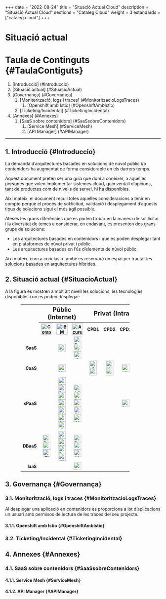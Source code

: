 +++
date        = "2022-08-24"
title       = "Situació Actual Cloud"
description = "Situació Actual Cloud"
sections    = "Cataleg Cloud"
weight	    = 3
estandards =  ["cataleg cloud"]
+++

# Situació actual
<link rel="stylesheet" type="text/css" href="https://cdn.datatables.net/1.10.18/css/jquery.dataTables.min.css">
<link rel="stylesheet" type="text/css" href="https://cdn.datatables.net/responsive/2.2.2/css/responsive.dataTables.min.css">
<link rel="stylesheet" type="text/css" href="https://canigo.ctti.gencat.cat/drafts/catalegCloud/tableStyle.css">
<script type="text/javascript" language="javascript" src="https://code.jquery.com/jquery-3.3.1.js"></script>
<script type="text/javascript" language="javascript" src="https://cdn.datatables.net/1.10.18/js/jquery.dataTables.min.js"></script>
<script type="text/javascript" language="javascript" src="https://cdn.datatables.net/responsive/2.2.2/js/dataTables.responsive.min.js"></script>
<!--<script type="text/javascript" language="javascript" src="catalegCloud.js"></script>-->

# **Taula de Continguts** {#TaulaContiguts}

1. [Introducció] (#Introduccio)
2. [Situació actual] (#SituacioActual)
3. [Governança] (#Governança)
    1. [Monitorització, logs i traces] (#MonitoritzacioLogsTraces)
        1. [Openshift amb Istio] (#OpenshiftAmbIstio)
    2. [Ticketing/Incidental] (#TicketingIncidental)
4. [Annexes] (#Annexes)
    1. [SaaS sobre contenidors] (#SaaSsobreContenidors)
        1. [Service Mesh] (#ServiceMesh)
        2. [API Manager] (#APIManager)

---

## **1. Introducció** {#Introduccio}

La demanda d’arquitectures basades en solucions de núvol públic i/o contenidors ha augmentat de forma considerable en els darrers temps.

Aquest document pretén ser una guia que doni a conèixer, a aquelles persones que volen implementar sistemes cloud, quin ventall d’opcions, tant de productes com de nivells de servei, hi ha disponibles.

Així mateix, el document recull totes aquelles consideracions a tenir en compte perquè el procés de sol·licitud, validació i desplegament d’aquests tipus de solucions sigui el més àgil possible.

Ateses les grans diferències que es poden trobar en la manera de sol·licitar i la diversitat de temes a considerar, en endavant, es presenten dos grans grups de solucions:
- Les arquitectures basades en contenidors i que es poden desplegar tant en plataformes de núvol privat i públic.
- Les arquitectures basades en l’ús d’elements de núvol públic.

Així mateix, com a conclusió també es reservarà un espai per tractar les solucions basades en arquitectures híbrides.

## **2. Situació actual** {#SituacioActual}

A la figura es mostren a molt alt nivell les solucions, les tecnologies disponibles i on es poden desplegar:
<table cellpadding="7" cellspacing="1" style="padding-left:50px;border-collapse:collapse;width:80%;">
    <tr>
        <th style="border-style: none;"></th>
        <th colspan="3" style="font-size: 20px;"><strong>Públic (Internet)</strong></th>
        <th colspan="4" style="font-size: 20px;"><strong>Privat (Intranet)</strong></th>
    </tr>
    <tr>
        <th width="9%" style="border-style: none;"></th>
        <th width="13%" style="font-size: 14px;"><div align="center"><img src="../../catalegCloud/compose.png" width="36" height="36" alt="Compose"></div></th>
        <th width="13%" style="font-size: 14px;"><div align="center"><img src="../../catalegCloud/ibmcloud.png" width="36" height="36" alt="IBM Cloud"></div></th>
        <th width="13%" style="font-size: 14px;"><div align="center"><img src="../../catalegCloud/azure.png" width="36" height="36" alt="Azure"></div></th>
        <th width="13%" style="font-size: 14px;"><div align="center">CPD1</div></th>
        <th width="13%" style="font-size: 14px;"><div align="center">CPD2</div></th>
        <th width="13%" style="font-size: 14px;"><div align="center">CPD3</div></th>
        <th width="13%" style="font-size: 14px;"><div align="center">CPD4</div></th>
    </tr>
    <tr>
        <th align="right" style="border-style: none;font-size: 14px;text-align: right;"><strong>SaaS</th>
        <td align="center"></td>
        <td align="center"><img src="../../catalegCloud/apiconnect.png" width="24" height="24" alt="IBM Apiconnect"></td>
        <td align="center"><img src="../../catalegCloud/powerapps.png" width="24" height="24" alt="PowerApps"> <img src="../../catalegCloud/dynamics365.png" width="24" height="24" alt="Swarm"> <img src="../../catalegCloud/cdn.png" width="24" height="24" alt="CDN"></td>
        <td align="center"></td>
        <td align="center"></td>
        <td align="center"></td>
        <td align="center"></td>
    </tr>
    <tr>
        <th align="right" style="border-style: none;font-size: 14px;text-align: right;"><strong>CaaS</strong></th>
        <td align="center"></td>
        <td align="center"><img src="../../catalegCloud/kubernetes.png" width="24" height="24" alt="Kubernetes"></td>
        <td align="center"></td>
        <td align="center"><img src="../../catalegCloud/swarm.png" width="24" height="24" alt="Swarm"> <img src="../../catalegCloud/kubernetes.png" width="24" height="24" alt="Kubernetes"></td>
        <td align="center"><img src="../../catalegCloud/kubernetes.png" width="24" height="24" alt="Kubernetes"> <img src="../../catalegCloud/openshift.png" width="24" height="24" alt="Openshift"></td>
        <td align="center"><img src="../../catalegCloud/openshift.png" width="24" height="24" alt="Openshift"></td>
        <td align="center"><img src="../../catalegCloud/openshift.png" width="24" height="24" alt="Openshift"></td>
    </tr>
    <tr>
        <th align="right" style="border-style: none;font-size: 14px;text-align: right;"><strong>xPaaS</strong></th>
        <td align="center"></td>
        <td align="center"><img src="../../catalegCloud/javaliberty.png" width="24" height="24" alt="JavaLiberty"> <img src="../../catalegCloud/python.png" width="24" height="24" alt="Python"> <img src="../../catalegCloud/ruby.png" width="24" height="24" alt="Ruby"> <img src="../../catalegCloud/nginx.png" width="24" height="24" alt="NGinx"> <img src="../../catalegCloud/php.png" width="24" height="24" alt="Php"> <img src="../../catalegCloud/nodejs.png" width="24" height="24" alt="NodeJS"> <img src="../../catalegCloud/go.png" width="24" height="24" alt="Go"></td>
        <td align="center"><img src="../../catalegCloud/microsoftnet.png" width="24" height="24" alt="Microsoft .Net"> <img src="../../catalegCloud/python.png" width="24" height="24" alt="Python"> <img src="../../catalegCloud/java.png" width="24" height="24" alt="Java"> <img src="../../catalegCloud/php.png" width="24" height="24" alt="Php"> <img src="../../catalegCloud/nodejs.png" width="24" height="24" alt="NodeJS"></td>
        <td align="center"></td>
        <td align="center"></td>
        <td align="center"><img src="../../catalegCloud/istio.png" width="24" height="24" alt="Istio"></td>
        <td align="center"><img src="../../catalegCloud/istio.png" width="24" height="24" alt="Istio"></td>
    </tr>
    <tr>
        <th align="right" style="border-style: none;font-size: 14px;text-align: right;"><strong>DBaaS</strong></th>
        <td align="center"><img src="../../catalegCloud/postgresql.png" width="24" height="24" alt="PostgreSQL"> <img src="../../catalegCloud/mongodb.png" width="24" height="24" alt="MongoDB"> <img src="../../catalegCloud/elasticsearch.png" width="24" height="24" alt="ElasticSearch"></td>
        <td align="center"><img src="../../catalegCloud/postgresql.png" width="24" height="24" alt="PostgreSQL"> <img src="../../catalegCloud/mongodb.png" width="24" height="24" alt="MongoDB"> <img src="../../catalegCloud/redis.png" width="24" height="24" alt="Redis"> <img src="../../catalegCloud/elasticsearch.png" width="24" height="24" alt="ElasticSearch"></td>
        <td align="center"><img src="../../catalegCloud/postgresql.png" width="24" height="24" alt="PostgreSQL"> <img src="../../catalegCloud/sqlserver.png" width="24" height="24" alt="SQLServer"> <img src="../../catalegCloud/mysql.png" width="24" height="24" alt="MySQL"></td>
        <td align="center"></td>
        <td align="center"></td>
        <td align="center"></td>
        <td align="center"><img src="../../catalegCloud/postgresql.png" width="24" height="24" alt="PostgreSQL"> <img src="../../catalegCloud/mysql.png" width="24" height="24" alt="MySQL"></td>
    </tr>
    <tr>
        <th align="right" style="border-style: none;font-size: 14px;text-align: right;"><strong>IaaS</strong></th>
        <td align="center"></td>
        <td align="center"></td>
        <td align="center"><img src="../../catalegCloud/iaas.png" width="24" height="24" alt="IaaS"></td>
        <td align="center"></td>
        <td align="center"></td>
        <td align="center"></td>
        <td align="center"></td>
    </tr>
</table>

## **3. Governança** {#Governança}

### **3.1. Monitorització, logs i traces** {#MonitoritzacioLogsTraces}

Al desplegar una aplicació en contenidors es proporciona a lot d’aplicacions un usuari amb permisos de lectura de les traces del seu projecte.

#### **3.1.1. Openshift amb Istio** {#OpenshiftAmbIstio}

### **3.2. Ticketing/Incidental** {#TicketingIncidental}

## **4. Annexes** {#Annexes}

### **4.1. SaaS sobre contenidors** {#SaaSsobreContenidors}

#### **4.1.1. Service Mesh** {#ServiceMesh}

#### **4.1.2. API Manager** {#APIManager}
